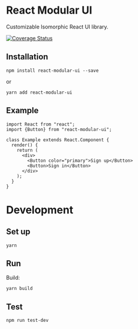 # React Modular UI

Customizable Isomorphic React UI library.   

[![Coverage Status](https://coveralls.io/repos/github/codetraceio/react-modular-ui/badge.svg?branch=master)](https://coveralls.io/github/codetraceio/react-modular-ui?branch=master)

## Installation

```
npm install react-modular-ui --save
```

or

```
yarn add react-modular-ui
```

## Example
 
```
import React from "react";
import {Button} from "react-modular-ui";

class Example extends React.Component {
  render() {
    return (
      <div>
        <Button color="primary">Sign up</Button>
        <Button>Sign in</Button>
      </div>
    );
  }
}
```


# Development

## Set up

```
yarn
```

## Run

Build:

```
yarn build
```

## Test

```
npm run test-dev
```
